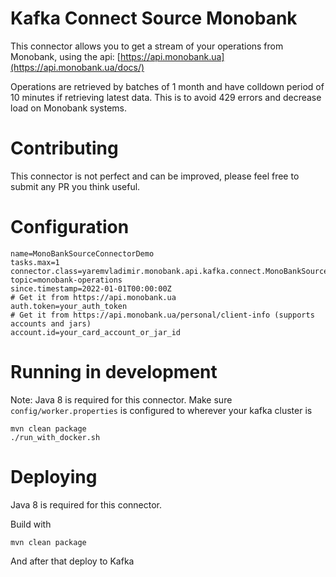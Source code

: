 # Kafka Connect Source Monobank

This connector allows you to get a stream of your operations from Monobank, using the api: [https://api.monobank.ua](https://api.monobank.ua/docs/)

Operations are retrieved by batches of 1 month and have colldown period of 10 minutes if retrieving latest data. This is to avoid 429 errors and decrease load on Monobank systems.


# Contributing

This connector is not perfect and can be improved, please feel free to submit any PR you think useful. 

# Configuration

```
name=MonoBankSourceConnectorDemo
tasks.max=1
connector.class=yaremvladimir.monobank.api.kafka.connect.MonoBankSourceConnector
topic=monobank-operations
since.timestamp=2022-01-01T00:00:00Z
# Get it from https://api.monobank.ua
auth.token=your_auth_token
# Get it from https://api.monobank.ua/personal/client-info (supports accounts and jars)
account.id=your_card_account_or_jar_id
```

# Running in development

Note: Java 8 is required for this connector. 
Make sure `config/worker.properties` is configured to wherever your kafka cluster is

```
mvn clean package
./run_with_docker.sh 
```

# Deploying

Java 8 is required for this connector. 

Build with 

```
mvn clean package
```

And after that deploy to Kafka